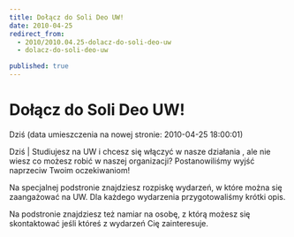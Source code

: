 ```yaml
---
title: Dołącz do Soli Deo UW!
date: 2010-04-25
redirect_from: 
  - 2010/2010.04.25-dolacz-do-soli-deo-uw
  - dolacz-do-soli-deo-uw

published: true
---
```




# Dołącz do Soli Deo UW!

<time>Dziś (data umieszczenia na nowej stronie: 2010-04-25 18:00:01)</time>

Dziś | Studiujesz na UW i chcesz się włączyć w nasze działania , ale nie wiesz co możesz robić w naszej organizacji? Postanowiliśmy wyjść naprzeciw Twoim oczekiwaniom!

Na specjalnej podstronie znajdziesz rozpiskę wydarzeń, w które można się zaangażować na UW. Dla każdego wydarzenia przygotowaliśmy krótki opis. 

Na podstronie znajdziesz też namiar na osobę, z którą możesz się skontaktować jeśli któreś z wydarzeń Cię zainteresuje.
                                             

<!--{{json:{"created_date":"2010-04-25 18:00:01","publish_down":"0000-00-00 00:00:00","id":"841"}}}-->